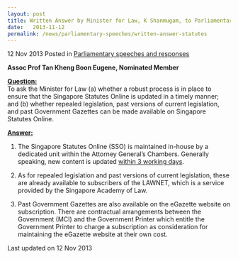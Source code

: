 ```yaml
---
layout: post
title: Written Answer by Minister for Law, K Shanmugam, to Parliamentary Question on Singapore Statutes Online
date:   2013-11-12
permalink: /news/parliamentary-speeches/written-answer-statutes
---
```


12 Nov 2013 Posted in [Parliamentary speeches and responses](/news/parliamentary-speeches)

**Assoc Prof Tan Kheng Boon Eugene, Nominated Member**

**<u>Question:</u>**  
To ask the Minister for Law (a) whether a robust process is in place to ensure that the Singapore Statutes Online is updated in a timely manner; and (b) whether repealed legislation, past versions of current legislation, and past Government Gazettes can be made available on Singapore Statutes Online. 


**<u>Answer:</u>**    
1. The Singapore Statutes Online (SSO) is maintained in-house by a dedicated unit within the Attorney General’s Chambers. Generally speaking, new content is updated <u>within 3 working days</u>.

2. As for repealed legislation and past versions of current legislation, these are already available to subscribers of the LAWNET, which is a service provided by the Singapore Academy of Law.

3. Past Government Gazettes are also available on the eGazette website on subscription. There are contractual arrangements between the Government (MCI) and the Government Printer which entitle the Government Printer to charge a subscription as consideration for maintaining the eGazette website at their own cost.


<p class="right-side-updated">Last updated on 12 Nov 2013</p> 
